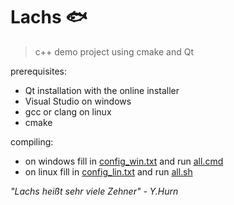 # Lachs 🐟

> c++ demo project using cmake and Qt

prerequisites:
- Qt installation with the online installer
- Visual Studio on windows
- gcc or clang on linux
- cmake

compiling:
- on windows fill in [config_win.txt](config_win.txt) and run [all.cmd](all.cmd)
- on linux fill in [config_lin.txt](config_lin.txt) and run [all.sh](all.sh)


*"Lachs heißt sehr viele Zehner" - Y.Hurn*
